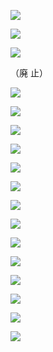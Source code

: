 ![](https://www.nta.go.jp/tmp/c055a4d3-7675-4a9d-95c2-890ea75eb0f5/images/7ff27aa1eee07d9fcd0c4e055a4c0052c2443df27b3fb92690a6a9c13b9d08bf.jpg)

![](https://www.nta.go.jp/tmp/c055a4d3-7675-4a9d-95c2-890ea75eb0f5/images/606ed268c26d71ac69475af91e8025dc053e277dd516856cb487c5550ecc10e6.jpg)

![](https://www.nta.go.jp/tmp/c055a4d3-7675-4a9d-95c2-890ea75eb0f5/images/faa58c8b0443bef97faa7665a5dee79ac3ba58a2eff0e3b4638a11df6e603765.jpg)

（廃 止）

![](https://www.nta.go.jp/tmp/c055a4d3-7675-4a9d-95c2-890ea75eb0f5/images/9bf059173cdf72ad3b9e5f3bb0485243609af7c62217e094a3b4b8966c2dfa2b.jpg)

![](https://www.nta.go.jp/tmp/c055a4d3-7675-4a9d-95c2-890ea75eb0f5/images/4f32351606abccaacb21e6ce147c7aab222a8ee777f2b76b4dfec91f36971c16.jpg)

![](https://www.nta.go.jp/tmp/c055a4d3-7675-4a9d-95c2-890ea75eb0f5/images/864d549a7992d1b513d3d94a73e647bd31d126f26d2f094605a02eb8a68699a9.jpg)

![](https://www.nta.go.jp/tmp/c055a4d3-7675-4a9d-95c2-890ea75eb0f5/images/076debab823f4e8d8fd81b15a641bc9c489a834fc3a221f8d4ac848b83682b29.jpg)

![](https://www.nta.go.jp/tmp/c055a4d3-7675-4a9d-95c2-890ea75eb0f5/images/b3f71815e4f377e01d90f0d9332e386c613d3b3195eb298fde01d40ff7a48a0d.jpg)

![](https://www.nta.go.jp/tmp/c055a4d3-7675-4a9d-95c2-890ea75eb0f5/images/298ec275519d788ecf4afc94f310c3d78cb72a00cd744ddfb8c1ba496221548f.jpg)

![](https://www.nta.go.jp/tmp/c055a4d3-7675-4a9d-95c2-890ea75eb0f5/images/99bc920009d79ab1b9ac6613a6f3845be55bf905ef5382bb5b4bc1f4a29362aa.jpg)

![](https://www.nta.go.jp/tmp/c055a4d3-7675-4a9d-95c2-890ea75eb0f5/images/4d826a519e81888f6ecbd440b9b245a711290434bbaf5d9eda5057a6c01ae15c.jpg)

![](https://www.nta.go.jp/tmp/c055a4d3-7675-4a9d-95c2-890ea75eb0f5/images/3957fac132beaf8c85c71757f7e131fbf6bae2e3408cce663b8bc34ad02b3aa5.jpg)

![](https://www.nta.go.jp/tmp/c055a4d3-7675-4a9d-95c2-890ea75eb0f5/images/e6097f322b8eb1505cddeb7ca3e8beb83eeebc238add71d4ecdfa56e84f49829.jpg)

![](https://www.nta.go.jp/tmp/c055a4d3-7675-4a9d-95c2-890ea75eb0f5/images/b423a15886d9298bea03681b9b5e6f1df11cc6cb3e65fbae3dceca9dcea5b2ae.jpg)

![](https://www.nta.go.jp/tmp/c055a4d3-7675-4a9d-95c2-890ea75eb0f5/images/86fe8187211cd5bd35dd23a70b74c171bf340e4a4f07fa7d1720af2a9fabacfc.jpg)

![](https://www.nta.go.jp/tmp/c055a4d3-7675-4a9d-95c2-890ea75eb0f5/images/ce4c9c1c0c0ac0142b808757a84d11940ec38734226cac12f424017b959da6ff.jpg)

![](https://www.nta.go.jp/tmp/c055a4d3-7675-4a9d-95c2-890ea75eb0f5/images/92600e3dc467dfc5b6fa45d8f08ddd5cbd19f522b9702cb21946d71ecace2e1a.jpg)
